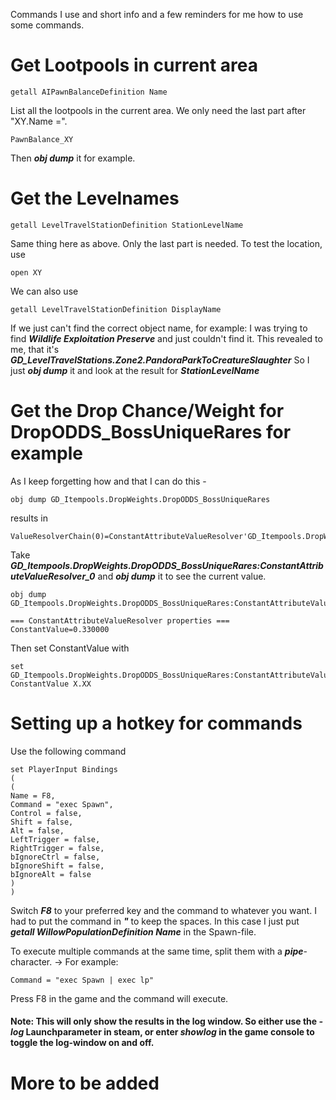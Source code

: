 Commands I use and short info and a few reminders for me how to use some commands.

# Get Lootpools in current area

```
getall AIPawnBalanceDefinition Name
```

List all the lootpools in the current area.
We only need the last part after "XY.Name =".

```
PawnBalance_XY
```

Then ***obj dump*** it for example.


# Get the Levelnames

```
getall LevelTravelStationDefinition StationLevelName
```

Same thing here as above. Only the last part is needed.
To test the location, use
```
open XY
```

We can also use

```
getall LevelTravelStationDefinition DisplayName
```
If we just can't find the correct object name, for example:
I was trying to find ***Wildlife Exploitation Preserve*** and just couldn't find it.
This revealed to me, that it's ***GD_LevelTravelStations.Zone2.PandoraParkToCreatureSlaughter***
So I just ***obj dump*** it and look at the result for ***StationLevelName***


# Get the Drop Chance/Weight for DropODDS_BossUniqueRares for example
As I keep forgetting how and that I can do this -

```
obj dump GD_Itempools.DropWeights.DropODDS_BossUniqueRares
```

results in

```
ValueResolverChain(0)=ConstantAttributeValueResolver'GD_Itempools.DropWeights.DropODDS_BossUniqueRares:ConstantAttributeValueResolver_0'
```

Take ***GD_Itempools.DropWeights.DropODDS_BossUniqueRares:ConstantAttributeValueResolver_0*** and ***obj dump*** it to see the current value.

```
obj dump GD_Itempools.DropWeights.DropODDS_BossUniqueRares:ConstantAttributeValueResolver_0
```

```
=== ConstantAttributeValueResolver properties ===
ConstantValue=0.330000
```

Then set ConstantValue with

```
set GD_Itempools.DropWeights.DropODDS_BossUniqueRares:ConstantAttributeValueResolver_0 ConstantValue X.XX
```


# Setting up a hotkey for commands
Use the following command
```
set PlayerInput Bindings 
( 
(
Name = F8,
Command = "exec Spawn",
Control = false,
Shift = false,
Alt = false,
LeftTrigger = false,
RightTrigger = false,
bIgnoreCtrl = false,
bIgnoreShift = false,
bIgnoreAlt = false
) 
)
```

Switch ***F8*** to your preferred key and the command to whatever you want.
I had to put the command in ***"*** to keep the spaces.
In this case I just put ***getall WillowPopulationDefinition Name*** in the Spawn-file.

To execute multiple commands at the same time, split them with a ***pipe***-character. ->
For example:

```
Command = "exec Spawn | exec lp"
```

Press F8 in the game and the command will execute.

#### Note: This will only show the results in the log window. So either use the ***-log*** Launchparameter in steam, or enter ***showlog*** in the game console to toggle the log-window on and off.

# More to be added